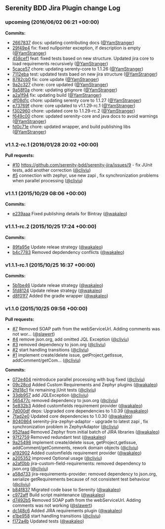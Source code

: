 ## Serenity BDD Jira Plugin change Log

### upcoming (2016/06/02 06:21 +00:00)
 
 
**Commits:**
 
- [2667837](https://github.com/serenity-bdd/serenity-jira/commit/2667837e21514044159901bf93dcfeb430870487) docs: updating contributing docs ([@YamStranger](https://github.com/YamStranger))
- [29f49e4](https://github.com/serenity-bdd/serenity-jira/commit/29f49e419a0f6efdcd31609c11ad2d3aa821d71f) fix: fixed nullpointer exception, if description is empty ([@YamStranger](https://github.com/YamStranger))
- [458cef1](https://github.com/serenity-bdd/serenity-jira/commit/458cef105261853f89abeac42601dbc5d7ab6aa2) feat: fixed tests based on new structure. Updated jira core to load requirements recursively ([@YamStranger](https://github.com/YamStranger))
- [5cace57](https://github.com/serenity-bdd/serenity-jira/commit/5cace57f7fb171ed7dcd0a8725e4246f001d077d) chore: updating serenty-core to 1.1.26 ([@YamStranger](https://github.com/YamStranger))
- [7112eba](https://github.com/serenity-bdd/serenity-jira/commit/7112eba23f78a682708573cd10398b84a40f58a2) test: updated tests baed on new jira structure ([@YamStranger](https://github.com/YamStranger))
- [8782cb0](https://github.com/serenity-bdd/serenity-jira/commit/8782cb05ad1a08a755cfc26969e427188ae7bb79) fix: core update ([@YamStranger](https://github.com/YamStranger))
- [9a2c327](https://github.com/serenity-bdd/serenity-jira/commit/9a2c327911072348ae1ed9830dfa45be4ea061f9) chore: core updated ([@YamStranger](https://github.com/YamStranger))
- [9a58f0a](https://github.com/serenity-bdd/serenity-jira/commit/9a58f0a804612d0b7be826b15c2d706ea1bd2c13) chore: updating gitignore ([@YamStranger](https://github.com/YamStranger))
- [a2a1f94](https://github.com/serenity-bdd/serenity-jira/commit/a2a1f94df1e0eddd3a29d347660d6d2885367649) fix: updating build ([@YamStranger](https://github.com/YamStranger))
- [df08d1c](https://github.com/serenity-bdd/serenity-jira/commit/df08d1c8056243de173c9f03a559bf6e638cb458) chore: updating serenty core to 1.1.27 ([@YamStranger](https://github.com/YamStranger))
- [e73769f](https://github.com/serenity-bdd/serenity-jira/commit/e73769fe5f02d623a851999d9b445b4751876ff7) chore: core updated to v1.1.29-rc.1 ([@YamStranger](https://github.com/YamStranger))
- [f302960](https://github.com/serenity-bdd/serenity-jira/commit/f3029602e74845f9029982018cb063b8e1d694a1) chore: updated core to 1.1.29-rc.2 ([@YamStranger](https://github.com/YamStranger))
- [f649c00](https://github.com/serenity-bdd/serenity-jira/commit/f649c00f056cc071c2fc3c84dbd2d3ee7f462972) chore: updated serenity-core and java docs to avoid warnings ([@YamStranger](https://github.com/YamStranger))
- [fd0c71e](https://github.com/serenity-bdd/serenity-jira/commit/fd0c71eeed027645763e4ca5782b5b3600eb0dd0) chore: updated wrapper, and build publishing libs ([@YamStranger](https://github.com/YamStranger))
 
### v1.1.2-rc.1 (2016/01/28 20:02 +00:00)
 
**Pull requests:**
 
- [#10](https://github.com/serenity-bdd/serenity-jira/pull/10) https://github.com/serenity-bdd/serenity-jira/issues/9 - fix JUnit tests, add another correction ([@cliviu](https://github.com/cliviu))
- [#5](https://github.com/serenity-bdd/serenity-jira/pull/5) connection with zephyr, use new zapi , fix synchronization problems when parallel processing ([@cliviu](https://github.com/cliviu))
 
### v1.1.1 (2015/10/29 08:06 +00:00)
 
 
**Commits:**
 
- [e239aaa](https://github.com/serenity-bdd/serenity-jira/commit/e239aaae6fba85ad6a3ed4b59a2e8582feca1e33) Fixed publishing details for Bintray ([@wakaleo](https://github.com/wakaleo))
 
### v1.1.1-rc.2 (2015/10/25 17:24 +00:00)
 
 
**Commits:**
 
- [89fa95e](https://github.com/serenity-bdd/serenity-jira/commit/89fa95ec7b2eaf246d5164cae8d4939bbd303f55) Update releae strategy ([@wakaleo](https://github.com/wakaleo))
- [b4c7783](https://github.com/serenity-bdd/serenity-jira/commit/b4c778379e1f2df3435b3d9e6bf058685ab7d2cf) Removed depdendency conflicts ([@wakaleo](https://github.com/wakaleo))
 
### v1.1.1-rc.1 (2015/10/25 16:37 +00:00)
 
 
**Commits:**
 
- [5b1be46](https://github.com/serenity-bdd/serenity-jira/commit/5b1be4621d5c5f824ddefdc8e5cb95bf84378beb) Update releae strategy ([@wakaleo](https://github.com/wakaleo))
- [5fd8124](https://github.com/serenity-bdd/serenity-jira/commit/5fd8124d33f394f725b26aa8071e364cc0110cce) Update releae strategy ([@wakaleo](https://github.com/wakaleo))
- [d8f01f7](https://github.com/serenity-bdd/serenity-jira/commit/d8f01f73c6973ca2bfa298bd6256a8abd384f341) Added the gradle wrapper ([@wakaleo](https://github.com/wakaleo))
 
### v1.1.0 (2015/10/25 09:56 +00:00)
 
**Pull requests:**
 
- [#7](https://github.com/serenity-bdd/serenity-jira/pull/7) Removed SOAP path from the webServiceUrl. Adding comments was not wor… ([@slawert](https://github.com/slawert))
- [#4](https://github.com/serenity-bdd/serenity-jira/pull/4) remove json.org, add omitted JQL Exception ([@cliviu](https://github.com/cliviu))
- [#3](https://github.com/serenity-bdd/serenity-jira/pull/3) removed dependency to json.org ([@cliviu](https://github.com/cliviu))
- [#2](https://github.com/serenity-bdd/serenity-jira/pull/2) start handling transitions ([@cliviu](https://github.com/cliviu))
- [#1](https://github.com/serenity-bdd/serenity-jira/pull/1) implement create/delete issue, getProject,getIssue, addComment/getCom… ([@cliviu](https://github.com/cliviu))
 
**Commits:**
 
- [072e404](https://github.com/serenity-bdd/serenity-jira/commit/072e404e0928be3fd4355f12e6696ac3204644f7) reintroduce parallel processing with bug fixed ([@cliviu](https://github.com/cliviu))
- [09c28cd](https://github.com/serenity-bdd/serenity-jira/commit/09c28cda813c5b7504a96f463e542730035fb2f7) Added Custom Requirements and Zephyr plugins ([@wakaleo](https://github.com/wakaleo))
- [2fd18c1](https://github.com/serenity-bdd/serenity-jira/commit/2fd18c1f68af34db0675b948d9ab2065ec3dc31d) fix remaining jUnit tests ([@cliviu](https://github.com/cliviu))
- [33db957](https://github.com/serenity-bdd/serenity-jira/commit/33db95741b6b62dbbcdfd7ca5280bc55b83a1826) add JQLException ([@cliviu](https://github.com/cliviu))
- [565477c](https://github.com/serenity-bdd/serenity-jira/commit/565477cb85ad4ac54edc8b5a38b62ccdd3b59395) removed dependency to json.org ([@cliviu](https://github.com/cliviu))
- [5e832b3](https://github.com/serenity-bdd/serenity-jira/commit/5e832b318c33749fc6fef5cbb4114c97b066307b) Added customfields requirement provider ([@wakaleo](https://github.com/wakaleo))
- [7d000df](https://github.com/serenity-bdd/serenity-jira/commit/7d000dfca3172f10b04d215d4eed0402563ead6a) deps: Upgraded core dependencies to 1.0.39 ([@wakaleo](https://github.com/wakaleo))
- [7fad2e0](https://github.com/serenity-bdd/serenity-jira/commit/7fad2e0ba536b8d245264957aa9be7d2afff14a1) Updated core dependencies to 1.0.30 ([@wakaleo](https://github.com/wakaleo))
- [8040864](https://github.com/serenity-bdd/serenity-jira/commit/8040864cedda937197172d83135429c15cf7327a) serenity-jira-zephyr-adaptor - upgrade to latest zapi , fix synchronization problem  in ZephyrAdaptor ([@cliviu](https://github.com/cliviu))
- [952faad](https://github.com/serenity-bdd/serenity-jira/commit/952faadaee8ae3df4278f306721722e08d29b29d) Removed Zephyr from initial batch of JIRA libraries ([@wakaleo](https://github.com/wakaleo))
- [97f2759](https://github.com/serenity-bdd/serenity-jira/commit/97f27590c9aa5b46a5f6f62719821f85d35f37ee) Removed redundant test ([@wakaleo](https://github.com/wakaleo))
- [9a25498](https://github.com/serenity-bdd/serenity-jira/commit/9a254981d668c9c68c8b8a8d844a694c03e36f7f) implement create/delete issue, getProject,getIssue, addComment/getComments, rework domain objects ([@cliviu](https://github.com/cliviu))
- [a192902](https://github.com/serenity-bdd/serenity-jira/commit/a192902aa7cf446eef68bb9c53f27b70c5b3e7ae) Added customfields requirement provider ([@wakaleo](https://github.com/wakaleo))
- [a205352](https://github.com/serenity-bdd/serenity-jira/commit/a2053522a15c2d6d40630c6f4a37ec643e6ee64a) improved Optional usage ([@cliviu](https://github.com/cliviu))
- [a2af0bb](https://github.com/serenity-bdd/serenity-jira/commit/a2af0bbd8820999596b3796afcc97ea6915efa01) jira-custom-field-requirements: removed dependency to json.org ([@cliviu](https://github.com/cliviu))
- [a58d733](https://github.com/serenity-bdd/serenity-jira/commit/a58d733c619b2c31e0bd39db22344a3c894a5895) jira-requirements-provider: removed dependency to json.org, serialize getRequirements because of not consistent test behaviour ([@cliviu](https://github.com/cliviu))
- [b84f837](https://github.com/serenity-bdd/serenity-jira/commit/b84f8377c8cd4fe56a183dbaa93c9aed4405ec15) Migrated code base to Serenity ([@wakaleo](https://github.com/wakaleo))
- [c972aff](https://github.com/serenity-bdd/serenity-jira/commit/c972afffcdf12d37f8290f3e02974b85659be1a9) Build script maintenance ([@wakaleo](https://github.com/wakaleo))
- [d7492b5](https://github.com/serenity-bdd/serenity-jira/commit/d7492b5c3be6b5a5635d2e8c927ee534a504761d) Removed SOAP path from the webServiceUrl. Adding comments was not working ([@slawert](https://github.com/slawert))
- [dc148c6](https://github.com/serenity-bdd/serenity-jira/commit/dc148c6f74e210f56cb33af826f5f57875d99251) Added JIRA requirements plugin ([@wakaleo](https://github.com/wakaleo))
- [e1be958](https://github.com/serenity-bdd/serenity-jira/commit/e1be9589df9a8e9abb6d28cd21ecb365f4a35225) start handling transitions ([@cliviu](https://github.com/cliviu))
- [f172a4b](https://github.com/serenity-bdd/serenity-jira/commit/f172a4b4ae0d31c5345c62bed8795198f2480997) Updated tests ([@wakaleo](https://github.com/wakaleo))
 
